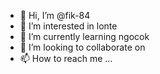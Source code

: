 - 👋 Hi, I’m @fik-84
- 👀 I’m interested in lonte
- 🌱 I’m currently learning ngocok
- 💞️ I’m looking to collaborate on 
- 📫 How to reach me ...

<!---
fik-84/fik-84 is a ✨ special ✨ repository because its `README.md` (this file) appears on your GitHub profile.
You can click the Preview link to take a look at your changes.
--->
